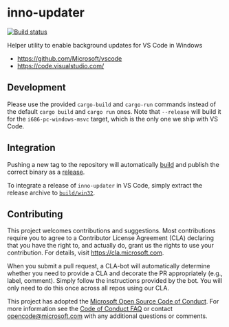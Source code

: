 # inno-updater

[![Build status](https://ci.appveyor.com/api/projects/status/q3a8vi08gsgqc478?svg=true)](https://ci.appveyor.com/project/VSCode/inno-updater)

Helper utility to enable background updates for VS Code in Windows

- https://github.com/Microsoft/vscode
- https://code.visualstudio.com/

## Development

Please use the provided `cargo-build` and `cargo-run` commands instead of the default `cargo build` and `cargo run` ones. Note that `--release` will build it for the `i686-pc-windows-msvc` target, which is the only one we ship with VS Code.

## Integration

Pushing a new tag to the repository will automatically [build](https://ci.appveyor.com/project/VSCode/inno-updater) and publish the correct binary as a [release](https://github.com/Microsoft/inno-updater/releases).

To integrate a release of `inno-updater` in VS Code, simply extract the release archive to [`build/win32`](https://github.com/Microsoft/vscode/tree/master/build/win32).

## Contributing

This project welcomes contributions and suggestions.  Most contributions require you to agree to a
Contributor License Agreement (CLA) declaring that you have the right to, and actually do, grant us
the rights to use your contribution. For details, visit https://cla.microsoft.com.

When you submit a pull request, a CLA-bot will automatically determine whether you need to provide
a CLA and decorate the PR appropriately (e.g., label, comment). Simply follow the instructions
provided by the bot. You will only need to do this once across all repos using our CLA.

This project has adopted the [Microsoft Open Source Code of Conduct](https://opensource.microsoft.com/codeofconduct/).
For more information see the [Code of Conduct FAQ](https://opensource.microsoft.com/codeofconduct/faq/) or
contact [opencode@microsoft.com](mailto:opencode@microsoft.com) with any additional questions or comments.
